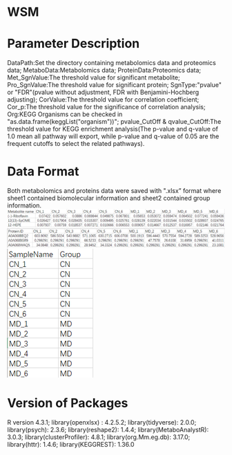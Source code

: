 # WSM
# Parameter Description
DataPath:Set the directory containing metabolomics data and proteomics data;
MetaboData:Metabolomics data;
ProteinData:Proteomics data;
Met_SgnValue:The threshold value for significant metabolite;
Pro_SgnValue:The threshold value for significant protein;
SgnType:"pvalue" or "FDR"(pvalue without adjustment, FDR with Benjamini-Hochberg adjusting);
CorValue:The threshold value for correlation coefficient;
Cor_p:The threshold value for the significance of correlation analysis;
Org:KEGG Organisms can be checked in "as.data.frame(keggList("organism"))";
pvalue_CutOff & qvalue_CutOff:The threshold value for KEGG enrichment analysis(The p-value and q-value of 1.0 mean all pathway will export, while p-value and q-value of 0.05 are the frequent cutoffs to select the related pathways).
# Data Format
Both metabolomics and proteins data were saved with ".xlsx” format where sheet1 contained biomolecular information and sheet2 contained group information.
![image](https://github.com/Food-Lipid-Sci-and-Tech-Innovation/WSM/blob/main/metabolomics%20data.png)
![image](https://github.com/Food-Lipid-Sci-and-Tech-Innovation/WSM/blob/main/proteomics%20data.png)
![image](https://github.com/Food-Lipid-Sci-and-Tech-Innovation/WSM/blob/main/group.png)
# Version of Packages
R version 4.3.1;
library(openxlsx) : 4.2.5.2;
library(tidyverse): 2.0.0;
library(psych): 2.3.6;
library(reshape2): 1.4.4;
library(MetaboAnalystR): 3.0.3;
library(clusterProfiler): 4.8.1;
library(org.Mm.eg.db): 3.17.0;
library(httr): 1.4.6;
library(KEGGREST): 1.36.0
